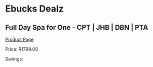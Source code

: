 
# Ebucks Dealz
## Full Day Spa for One - CPT | JHB | DBN | PTA
[Product Page](https://www.ebucks.com/web/shop/productSelected.do?prodId=260396178&catId=322112237)

Price: R1799.00

Savings: 


	
